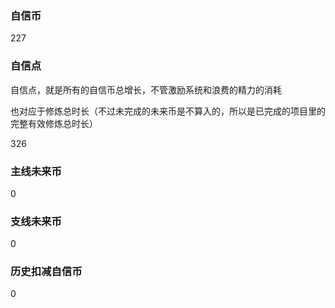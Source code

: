 ### 自信币
227

### 自信点
自信点，就是所有的自信币总增长，不管激励系统和浪费的精力的消耗

也对应于修炼总时长（不过未完成的未来币是不算入的，所以是已完成的项目里的完整有效修炼总时长）

326

### 主线未来币
0

### 支线未来币
0

### 历史扣减自信币
0
